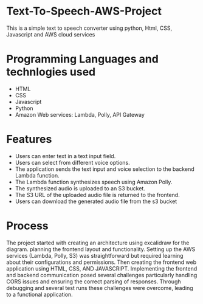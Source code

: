 # Text-To-Speech-AWS-Project
This is a simple text to speech converter using python, Html, CSS, Javascript and AWS cloud services

# Programming Languages and technlogies used
- HTML
- CSS
- Javascript
- Python
- Amazon Web services: Lambda, Polly, API Gateway


# Features
- Users can enter text in a text input field.
- Users can select from different voice options.
- The application sends the text input and voice selection to the backend Lambda function.
- The Lambda function synthesizes speech using Amazon Polly.
- The synthesized audio is uploaded to an S3 bucket.
- The S3 URL of the uploaded audio file is returned to the frontend.
- Users can download the generated audio file from the s3 bucket

# Process
The project started with creating an architecture using excalidraw for the diagram. planning the frontend layout and functionality. Setting up the AWS services (Lambda, Polly, S3) was straightforward but required learning about their configurations and permissions. Then creating the frontend web application using HTML, CSS, AND JAVASCRIPT. Implementing the frontend and backend communication posed several challenges  particularly handling CORS issues and ensuring the correct parsing of responses. Through debugging and several test runs these challenges were overcome, leading to a functional application. 
